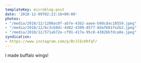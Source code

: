 ```yaml
---
templateKey: microblog-post
date: '2018-12-09T02:23:16+00:00'
photos:
- "/media/2018/12/1200ac0f-abfe-43b2-aaee-b9dcdac18559.jpeg"
- "/media/2018/12/bc3cb9dc-4d82-4309-8577-8daf681fe2b2.jpeg"
- "/media/2018/12/571ab72e-cf91-417a-95c8-43826bfdca0e.jpeg"
syndication:
- https://www.instagram.com/p/BrJlEcHhfqT/
---
```


I made buffalo wings!

